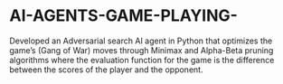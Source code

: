 # AI-AGENTS-GAME-PLAYING-
Developed an Adversarial search AI agent in Python that optimizes the game’s (Gang of War) moves through Minimax and Alpha-Beta pruning algorithms where the evaluation function for the game is the difference between the scores of the player and the opponent.
